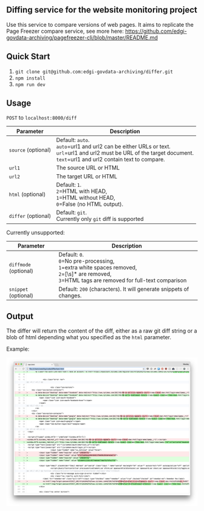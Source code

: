 
## Diffing service for the website monitoring project

Use this service to compare versions of web pages. It aims to replicate the Page Freezer compare service, see more here: https://github.com/edgi-govdata-archiving/pagefreezer-cli/blob/master/README.md


## Quick Start
1. `git clone git@github.com:edgi-govdata-archiving/differ.git`
2. `npm install`
3. `npm run dev`

## Usage
`POST` to `localhost:8000/diff`

| Parameter	| Description |
|-----------|-------------|
| `source` (optional)|	Default: `auto`. <br>`auto`=url1 and url2 can be either URLs or text. <br>`url`=url1 and url2 must be URL of the target document. <br>`text`=url1 and url2 contain text to compare. |
| `url1` |	The source URL or HTML |
| `url2` |	The target URL or HTML |
| `html`  (optional) |	Default: `1`. <br>`2`=HTML with HEAD, <br>`1`=HTML without HEAD, <br>`0`=False (no HTML output). |
| `differ` (optional) | Default: `git`. <br> Currently only `git` diff is supported |

Currently unsupported:

| Parameter	| Description |
|-----------|-------------|
| `diffmode` (optional) | Default: `0`. <br>`0`=No pre-processing, <br>`1`=extra white spaces removed, <br>`2`=[\s]* are removed,<br>`3`=HTML tags are removed for full-text comparison |
| `snippet`  (optional)	 | Default: `200` (characters). It will generate snippets of changes. |

## Output

The differ will return the content of the diff, either as a raw git diff string or a blob of html depending what you specified as the `html` parameter.

Example:

![example diff](./assets/example-diff.png)
